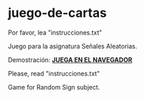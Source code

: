 # juego-de-cartas

Por favor, lea "instrucciones.txt"

Juego para la asignatura Señales Aleatorias.

Demostración: 
**[JUEGA EN EL NAVEGADOR](https://emorenom20.github.io/juego-de-cartas/)**

Please, read "instrucciones.txt"

Game for Random Sign subject.



